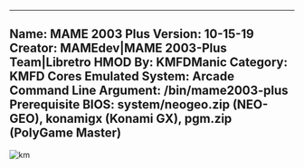 -----------------------
Name: MAME 2003 Plus
Version: 10-15-19
Creator: MAMEdev|MAME 2003-Plus Team|Libretro
HMOD By: KMFDManic
Category: KMFD Cores
Emulated System: Arcade
Command Line Argument: /bin/mame2003-plus
Prerequisite BIOS: system/neogeo.zip (NEO-GEO), konamigx (Konami GX), pgm.zip (PolyGame Master)
-----------------------
![km](https://i.imgur.com/uVKu9sY.png)
